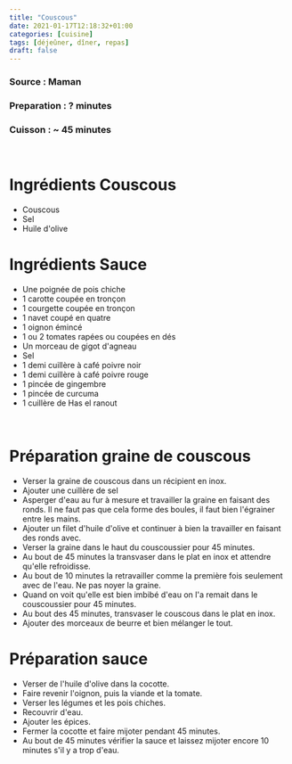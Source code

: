 ```yaml
---
title: "Couscous"
date: 2021-01-17T12:18:32+01:00
categories: [cuisine]
tags: [déjeûner, dîner, repas]
draft: false
---
```

### Source : Maman

### Preparation : ? minutes

### Cuisson : ~ 45 minutes

&nbsp;

# Ingrédients Couscous

- Couscous
- Sel
- Huile d'olive

# Ingrédients Sauce

- Une poignée de pois chiche
- 1 carotte coupée en tronçon
- 1 courgette coupée en tronçon
- 1 navet coupé en quatre
- 1 oignon émincé
- 1 ou 2 tomates rapées ou coupées en dés
- Un morceau de gigot d'agneau
- Sel
- 1 demi cuillère à café poivre noir
- 1 demi cuillère à café poivre rouge
- 1 pincée de gingembre
- 1 pincée de curcuma
- 1 cuillère de Has el ranout

&nbsp;

# Préparation graine de couscous

- Verser la graine de couscous dans un récipient en inox.
- Ajouter une cuillère de sel
- Asperger d'eau au fur à mesure et travailler la graine en faisant des ronds. Il ne faut pas que cela forme des boules, il faut bien l'égrainer entre les mains.
- Ajouter un filet d'huile d'olive et continuer à bien la travailler en faisant des ronds avec.
- Verser la graine dans le haut du couscoussier pour 45 minutes.
- Au bout de 45 minutes la transvaser dans le plat en inox et attendre qu'elle refroidisse.
- Au bout de 10 minutes la retravailler comme la première fois seulement avec de l'eau. Ne pas noyer la graine.
- Quand on voit qu'elle est bien imbibé d'eau on l'a remait dans le couscoussier pour 45 minutes.
- Au bout des 45 minutes, transvaser le couscous dans le plat en inox.
- Ajouter des morceaux de beurre et bien mélanger le tout.

# Préparation sauce

- Verser de l'huile d'olive dans la cocotte.
- Faire revenir l'oignon, puis la viande et la tomate.
- Verser les légumes et les pois chiches.
- Recouvrir d'eau.
- Ajouter les épices.
- Fermer la cocotte et faire mijoter pendant 45 minutes.
- Au bout de 45 minutes vérifier la sauce et laissez mijoter encore 10 minutes s'il y a trop d'eau.